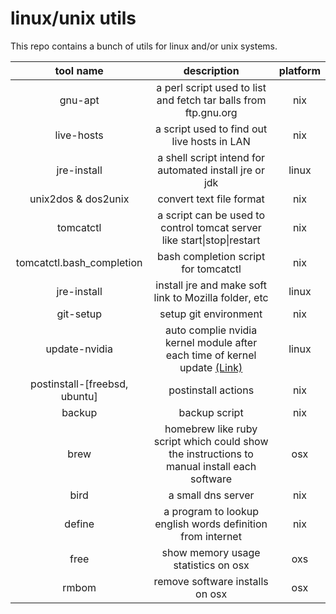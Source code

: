 # linux/unix utils

This repo contains a bunch of utils for linux and/or unix systems.

tool name | description | platform
:--------:|:-----------:|:--------:
gnu-apt | a perl script used to list and fetch tar balls from ftp.gnu.org | nix
live-hosts | a script used to find out live hosts in LAN | nix
jre-install | a shell script intend for automated install jre or jdk | linux
unix2dos & dos2unix | convert text file format | nix
tomcatctl | a script can be used to control tomcat server like start\|stop\|restart| nix
tomcatctl.bash_completion | bash completion script for tomcatctl | nix
jre-install | install jre and make soft link to Mozilla folder, etc | linux
git-setup | setup git environment | nix
update-nvidia | auto complie nvidia kernel module after each time of kernel update [(Link)](http://ubuntuforums.org/showthread.php?t=835573) | linux
postinstall-[freebsd, ubuntu] | postinstall actions | nix
backup | backup script | nix
brew | homebrew like ruby script which could show the instructions to manual install each software | osx
bird | a small dns server | nix
define | a program to lookup english words definition from internet | nix
free | show memory usage statistics on osx | oxs
rmbom | remove software installs on osx | osx